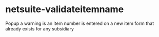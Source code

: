 netsuite-validateitemname
=========================

Popup a warning is an item number is entered on a new item form that already exists for any subsidiary
